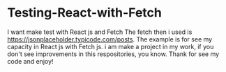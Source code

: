 # Testing-React-with-Fetch
I want make test with React js and Fetch
The fetch then i used is https://jsonplaceholder.typicode.com/posts.
The example is for see my capacity in React js with Fetch js.
i am make a project in my work, if you don't see improvements in this respositories, you know.
Thank for see my code and enjoy!
